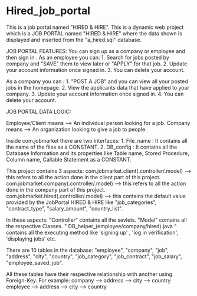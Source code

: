 # Hired_job_portal

This is a job portal named "HIRED & HIRE".
This is a dynamic web project which is a JOB PORTAL named "HIRED & HIRE" where the data shown is displayed and inserted from the "a_hired.sql" database.

JOB PORTAL FEATURES:
You can sign up as a company or employee and then sign in .
As an employee you can:
    1. Search for jobs posted by company and "SAVE" them to view later or "APPLY" for that job.
    2. Update your account information once signed in.
    3. You can delete your account.
    
As a company you can :
    1. "POST A JOB" and you can view all your posted jobs in the homepage. 
    2. View the applicants data that have applied to your company.
    3. Update your account information once signed in.
    4. You can delete your account.



JOB PORTAL DATA LOGIC:

Employee/Client means --> An individual person looking for a job.
Company means --> An organization looking to give a job to people.

Inside com.jobmarket there are two interfaces:
    1. File_name : It contains all the name of the files as a CONSTANT.
    2. DB_config : It contains all the Database Information and its properties like Table name, Stored Procedure, Column name, Callable Statement as a CONSTANT.

This project contains 3 aspects: 
    com.jobmarket.client(.controller/.model) --> this refers to all the action done in the client part of this project.
    com.jobmarket.company(.controller/.model) --> this refers to all the action done in the company part of this project.
    com.jobmarket.hired(.controller/.model) --> this contains the default value provided by the JobPortal HIRED & HIRE like "job_categories", "contract_type", "salary_amount", "country_list".
    
  In these aspects:
          "Controller" contains all the sevlets.
          "Model" contains all the respective Classes. " DB_helper_(employee/company/hired).java "  contains all the executing method like 'signing up' , 'log in verification', 'displaying jobs' etc.

   

There are 10 tables in the database:
"employee", "company", "job", "address", "city", "country", "job_category", "job_contract", "job_salary", "employee_saved_job".

All these tables have their respective relationship with another using Foreign-Key. 
    For example:
          company --> address --> city --> country
          employee --> address --> city --> country

